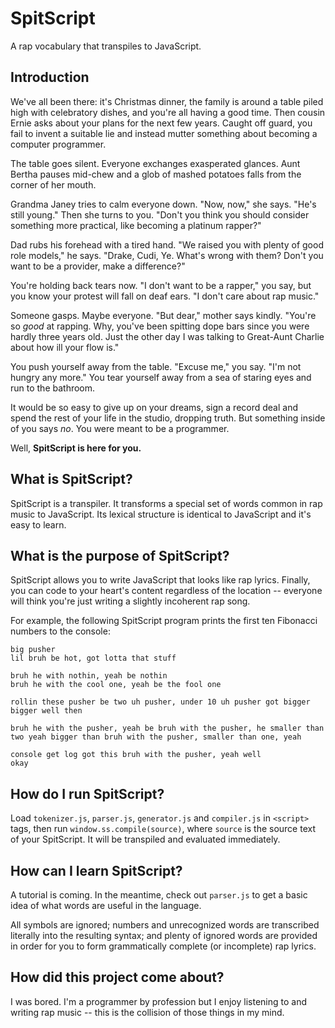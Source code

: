 # SpitScript
A rap vocabulary that transpiles to JavaScript.

## Introduction
We've all been there: it's Christmas dinner, the family is around a table piled high with celebratory dishes, and you're all having a good time. Then cousin Ernie asks about your plans for the next few years. Caught off guard, you fail to invent a suitable lie and instead mutter something about becoming a computer programmer.

The table goes silent. Everyone exchanges exasperated glances. Aunt Bertha pauses mid-chew and a glob of mashed potatoes falls from the corner of her mouth.

Grandma Janey tries to calm everyone down. "Now, now," she says. "He's still young." Then she turns to you. "Don't you think you should consider something more practical, like becoming a platinum rapper?"

Dad rubs his forehead with a tired hand. "We raised you with plenty of good role models," he says. "Drake, Cudi, Ye. What's wrong with them? Don't you want to be a provider, make a difference?"

You're holding back tears now. "I don't want to be a rapper," you say, but you know your protest will fall on deaf ears. "I don't care about rap music."

Someone gasps. Maybe everyone. "But dear," mother says kindly. "You're so *good* at rapping. Why, you've been spitting dope bars since you were hardly three years old. Just the other day I was talking to Great-Aunt Charlie about how ill your flow is."

You push yourself away from the table. "Excuse me," you say. "I'm not hungry any more." You tear yourself away from a sea of staring eyes and run to the bathroom.

It would be so easy to give up on your dreams, sign a record deal and spend the rest of your life in the studio, dropping truth. But something inside of you says *no*. You were meant to be a programmer.

Well, **SpitScript is here for you.**

## What is SpitScript?
SpitScript is a transpiler. It transforms a special set of words common in rap music to JavaScript. Its lexical structure is identical to JavaScript and it's easy to learn.

## What is the purpose of SpitScript?
SpitScript allows you to write JavaScript that looks like rap lyrics. Finally, you can code to your heart's content regardless of the location -- everyone will think you're just writing a slightly incoherent rap song.

For example, the following SpitScript program prints the first ten Fibonacci numbers to the console:

```
big pusher
lil bruh be hot, got lotta that stuff

bruh he with nothin, yeah be nothin
bruh he with the cool one, yeah be the fool one

rollin these pusher be two uh pusher, under 10 uh pusher got bigger bigger well then

bruh he with the pusher, yeah be bruh with the pusher, he smaller than two yeah bigger than bruh with the pusher, smaller than one, yeah

console get log got this bruh with the pusher, yeah well
okay
```

## How do I run SpitScript?
Load `tokenizer.js`, `parser.js`, `generator.js` and `compiler.js` in `<script>` tags, then run `window.ss.compile(source)`, where `source` is the source text of your SpitScript. It will be transpiled and evaluated immediately.

## How can I learn SpitScript?
A tutorial is coming. In the meantime, check out `parser.js` to get a basic idea of what words are useful in the language.

All symbols are ignored; numbers and unrecognized words are transcribed literally into the resulting syntax; and plenty of ignored words are provided in order for you to form grammatically complete (or incomplete) rap lyrics.

## How did this project come about?
I was bored. I'm a programmer by profession but I enjoy listening to and writing rap music -- this is the collision of those things in my mind.
